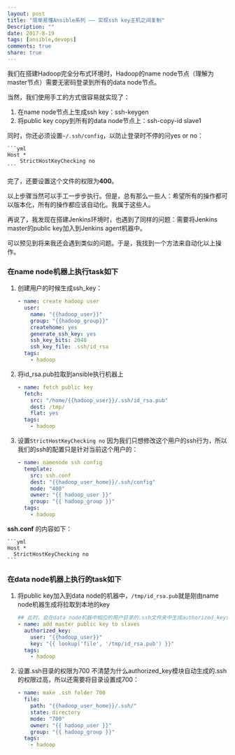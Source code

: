 ```yaml
---
layout: post
title: "简单易懂Ansible系列 —— 实现ssh key主机之间复制"
Description: ""
date: 2017-8-19
tags: [ansible,devops]
comments: true
share: true
---
```

我们在搭建Hadoop完全分布式环境时，Hadoop的name node节点（理解为master节点）需要无密码登录到所有的data node节点。

当然，我们使用手工的方式很容易就实现了：

1. 在name node节点上生成ssh key：ssh-keygen
1. 将public key copy到所有的data node节点上：ssh-copy-id slave1

同时，你还必须设置`~/.ssh/config`，以防止登录时不停的问yes or no：

    ```yml
    Host *
        StrictHostKeyChecking no
    ```

完了，还要设置这个文件的权限为**400**。

以上步骤当然可以手工一步步执行。但是，总有那么一些人：希望所有的操作都可以版本化，所有的操作都应该自动化。我属于这些人。

再说了，我发现在搭建Jenkins环境时，也遇到了同样的问题：需要将Jenkins master的public key加入到Jenkins agent机器中。

可以预见到将来我还会遇到类似的问题。于是，我找到一个方法来自动化以上操作。

### 在name node机器上执行task如下
1. 创建用户的时候生成ssh_key：

    ```yml
    - name: create hadoop user
      user:
        name: "{{hadoop_user}}"
        group: "{{hadoop_group}}"
        createhome: yes
        generate_ssh_key: yes
        ssh_key_bits: 2048
        ssh_key_file: .ssh/id_rsa
      tags:
        - hadoop
    ```
2. 将id_rsa.pub拉取到ansible执行机器上

    ```yml
    - name: fetch public key
      fetch:
        src: "/home/{{hadoop_user}}/.ssh/id_rsa.pub"
        dest: /tmp/
        flat: yes
      tags:
        - hadoop

    ```
3. 设置`StrictHostKeyChecking no`
因为我们只想修改这个用户的ssh行为，所以我们的ssh的配置只是针对当前这个用户的：

    ```yml
    - name: namenode ssh config
      template:
        src: ssh.conf
        dest: "{{hadoop_user_home}}/.ssh/config"
        mode: "400"
        owner: "{{ hadoop_user }}"
        group: "{{ hadoop_group }}"
      tags:
        - hadoop

    ```
**ssh.conf** 的内容如下：

    ```yml
    Host *
      StrictHostKeyChecking no
    ```



### 在data node机器上执行的task如下
1. 将public key加入到data node的机器中，`/tmp/id_rsa.pub`就是刚由name node机器生成将拉取到本地的key

    ```yml
    ## 此时，会在data node机器中相应的用户目录的.ssh文件夹中生成authorized_keys文件，并将public key内容放到里面
    - name: add master public key to slaves
      authorized_key:
        user: "{{hadoop_user}}"
        key: "{{ lookup('file', '/tmp/id_rsa.pub') }}"
      tags:
        - hadoop

    ```
2. 设置.ssh目录的权限为700
不清楚为什么authorized_key模块自动生成的.ssh的权限过高，所以还需要将目录设置成700：

    ```yml
    - name: make .ssh folder 700
      file:
        path: "{{hadoop_user_home}}/.ssh/"
        state: directory
        mode: "700"
        owner: "{{ hadoop_user }}"
        group: "{{ hadoop_group }}"
      tags:
        - hadoop
    ```
